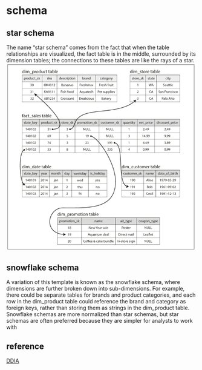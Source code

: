 # schema

## star schema

The name “star schema” comes from the fact that when the table relationships are
visualized,  the  fact  table  is  in  the  middle,  surrounded  by  its  dimension  tables;  the
connections to these tables are like the rays of a star.
![126](/Image/database/126.png)

## snowflake schema

A variation of this template is known as the snowflake schema, where dimensions are further broken down into sub-dimensions. For example, there could be separate tables for brands and product categories, and each row in the  dim_product  table could reference the brand and category as foreign keys, rather than storing them as strings in the  dim_product  table. Snowflake schemas are more normalized than star schemas, but star schemas are often preferred because they are simpler for analysts to work with

## reference

[DDIA](https://github.com/shangzixie/ddia/blob/main/ch3.md)